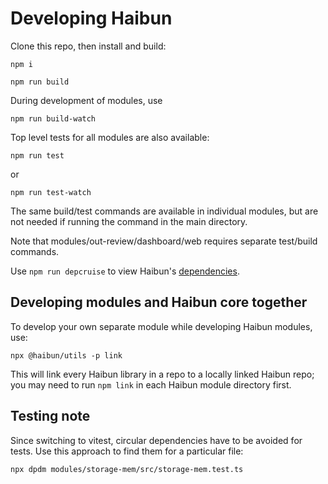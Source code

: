 # Developing Haibun

Clone this repo, then install and build:

`npm i`

`npm run build`

During development of modules, use

`npm run build-watch`

Top level tests for all modules are also available:

`npm run test`

or

`npm run test-watch`


The same build/test commands are available in individual modules, but are not needed if running the command in the main directory.

Note that modules/out-review/dashboard/web requires separate test/build
commands.

Use `npm run depcruise` to view Haibun's [dependencies](dependencygraph.svg).

## Developing modules and Haibun core together

To develop your own separate module while developing Haibun modules, use:

`npx @haibun/utils -p link`

This will link every Haibun library in a repo to a locally linked Haibun repo; 
you may need to run `npm link` in each Haibun module directory first.


## Testing note

Since switching to vitest, circular dependencies have to be avoided for tests. 
Use this approach to find them for a particular file:

`npx dpdm modules/storage-mem/src/storage-mem.test.ts`